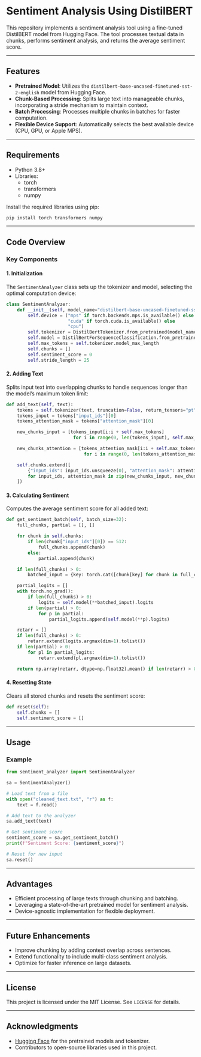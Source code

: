 # Sentiment Analysis Using DistilBERT

This repository implements a sentiment analysis tool using a fine-tuned DistilBERT model from Hugging Face. The tool processes textual data in chunks, performs sentiment analysis, and returns the average sentiment score.

---

## Features

- **Pretrained Model**: Utilizes the `distilbert-base-uncased-finetuned-sst-2-english` model from Hugging Face.
- **Chunk-Based Processing**: Splits large text into manageable chunks, incorporating a stride mechanism to maintain context.
- **Batch Processing**: Processes multiple chunks in batches for faster computation.
- **Flexible Device Support**: Automatically selects the best available device (CPU, GPU, or Apple MPS).

---

## Requirements

- Python 3.8+
- Libraries:
  - torch
  - transformers
  - numpy

Install the required libraries using pip:
```bash
pip install torch transformers numpy
```

---

## Code Overview

### Key Components

#### 1. **Initialization**
The `SentimentAnalyzer` class sets up the tokenizer and model, selecting the optimal computation device:
```python
class SentimentAnalyzer:
    def __init__(self, model_name="distilbert-base-uncased-finetuned-sst-2-english"):
        self.device = ("mps" if torch.backends.mps.is_available() else
                       "cuda" if torch.cuda.is_available() else
                       "cpu")
        self.tokenizer = DistilBertTokenizer.from_pretrained(model_name)
        self.model = DistilBertForSequenceClassification.from_pretrained(model_name)
        self.max_tokens = self.tokenizer.model_max_length
        self.chunks = []
        self.sentiment_score = 0
        self.stride_length = 25
```

#### 2. **Adding Text**
Splits input text into overlapping chunks to handle sequences longer than the model’s maximum token limit:
```python
def add_text(self, text):
    tokens = self.tokenizer(text, truncation=False, return_tensors="pt")
    tokens_input = tokens["input_ids"][0]
    tokens_attention_mask = tokens["attention_mask"][0]

    new_chunks_input = [tokens_input[i:i + self.max_tokens]
                         for i in range(0, len(tokens_input), self.max_tokens - self.stride_length)]

    new_chunks_attention = [tokens_attention_mask[i:i + self.max_tokens]
                             for i in range(0, len(tokens_attention_mask), self.max_tokens - self.stride_length)]

    self.chunks.extend([
        {"input_ids": input_ids.unsqueeze(0), "attention_mask": attention_mask.unsqueeze(0)}
        for input_ids, attention_mask in zip(new_chunks_input, new_chunks_attention)
    ])
```

#### 3. **Calculating Sentiment**
Computes the average sentiment score for all added text:
```python
def get_sentiment_batch(self, batch_size=32):
    full_chunks, partial = [], []

    for chunk in self.chunks:
        if len(chunk["input_ids"][0]) == 512:
            full_chunks.append(chunk)
        else:
            partial.append(chunk)

    if len(full_chunks) > 0:
        batched_input = {key: torch.cat([chunk[key] for chunk in full_chunks], dim=0) for key in full_chunks[0].keys()}

    partial_logits = []
    with torch.no_grad():
        if len(full_chunks) > 0:
            logits = self.model(**batched_input).logits
        if len(partial) > 0:
            for p in partial:
                partial_logits.append(self.model(**p).logits)

    retarr = []
    if len(full_chunks) > 0:
        retarr.extend(logits.argmax(dim=1).tolist())
    if len(partial) > 0:
        for pl in partial_logits:
            retarr.extend(pl.argmax(dim=1).tolist())

    return np.array(retarr, dtype=np.float32).mean() if len(retarr) > 0 else 0
```

#### 4. **Resetting State**
Clears all stored chunks and resets the sentiment score:
```python
def reset(self):
    self.chunks = []
    self.sentiment_score = []
```

---

## Usage

### Example

```python
from sentiment_analyzer import SentimentAnalyzer

sa = SentimentAnalyzer()

# Load text from a file
with open("cleaned_text.txt", "r") as f:
    text = f.read()

# Add text to the analyzer
sa.add_text(text)

# Get sentiment score
sentiment_score = sa.get_sentiment_batch()
print(f"Sentiment Score: {sentiment_score}")

# Reset for new input
sa.reset()
```

---

## Advantages

- Efficient processing of large texts through chunking and batching.
- Leveraging a state-of-the-art pretrained model for sentiment analysis.
- Device-agnostic implementation for flexible deployment.

---

## Future Enhancements

- Improve chunking by adding context overlap across sentences.
- Extend functionality to include multi-class sentiment analysis.
- Optimize for faster inference on large datasets.

---

## License

This project is licensed under the MIT License. See `LICENSE` for details.

---

## Acknowledgments

- [Hugging Face](https://huggingface.co/) for the pretrained models and tokenizer.
- Contributors to open-source libraries used in this project.

